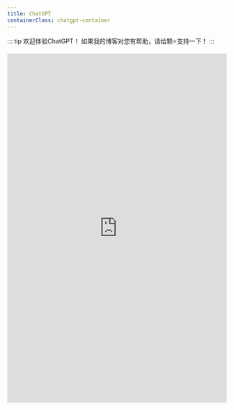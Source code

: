 ```yaml
---
title: ChatGPT
containerClass: chatgpt-container
---
```


::: tip
欢迎体验ChatGPT！
如果我的博客对您有帮助，请给颗⭐支持一下！
:::

<!-- more -->

<iframe 
name="chatgpt"
src="https://chat2.goodsxx.cn" 
width="100%"
height="800" 
frameborder="0"
scrolling="0">
  <p>ChatGPT加载失败</p>
</iframe>